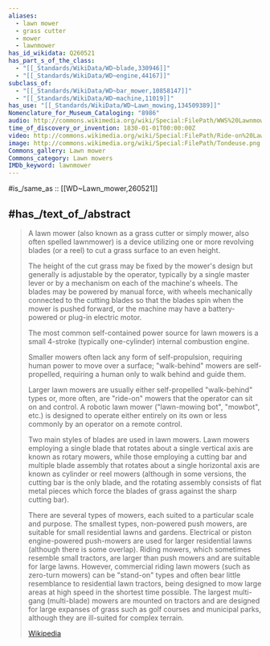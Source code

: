 ```yaml
---
aliases:
  - lawn mower
  - grass cutter
  - mower
  - lawnmower
has_id_wikidata: Q260521
has_part_s_of_the_class:
  - "[[_Standards/WikiData/WD~blade,330946]]"
  - "[[_Standards/WikiData/WD~engine,44167]]"
subclass_of:
  - "[[_Standards/WikiData/WD~bar_mower,10858147]]"
  - "[[_Standards/WikiData/WD~machine,11019]]"
has_use: "[[_Standards/WikiData/WD~Lawn_mowing,134509389]]"
Nomenclature_for_Museum_Cataloging: "8986"
audio: http://commons.wikimedia.org/wiki/Special:FilePath/WWS%20Lawnmower.ogg
time_of_discovery_or_invention: 1830-01-01T00:00:00Z
video: http://commons.wikimedia.org/wiki/Special:FilePath/Ride-on%20Lawn%20Mower.webm
image: http://commons.wikimedia.org/wiki/Special:FilePath/Tondeuse.png
Commons_gallery: Lawn mower
Commons_category: Lawn mowers
IMDb_keyword: lawnmower
---
```


#is_/same_as :: [[WD~Lawn_mower,260521]]  

## #has_/text_of_/abstract 

> A lawn mower (also known as a grass cutter or simply mower, 
> also often spelled lawnmower) is a device utilizing one or more revolving blades 
> (or a reel) to cut a grass surface to an even height. 
> 
> The height of the cut grass may be fixed by the mower's design 
> but generally is adjustable by the operator, typically by a single master lever 
> or by a mechanism on each of the machine's wheels. 
> The blades may be powered by manual force, 
> with wheels mechanically connected to the cutting blades 
> so that the blades spin when the mower is pushed forward, 
> or the machine may have a battery-powered or plug-in electric motor. 
> 
> The most common self-contained power source for lawn mowers 
> is a small 4-stroke (typically one-cylinder) internal combustion engine. 
> 
> Smaller mowers often lack any form of self-propulsion, 
> requiring human power to move over a surface; 
> "walk-behind" mowers are self-propelled, requiring a human 
> only to walk behind and guide them. 
> 
> Larger lawn mowers are usually either self-propelled "walk-behind" types 
> or, more often, are "ride-on" mowers that the operator can sit on and control. 
> A robotic lawn mower ("lawn-mowing bot", "mowbot", etc.) is designed to operate either entirely on its own or less commonly by an operator on a remote control.
>
> Two main styles of blades are used in lawn mowers. Lawn mowers employing a single blade that rotates about a single vertical axis are known as rotary mowers, while those employing a cutting bar and multiple blade assembly that rotates about a single horizontal axis are known as cylinder or reel mowers (although in some versions, the cutting bar is the only blade, and the rotating assembly consists of flat metal pieces which force the blades of grass against the sharp cutting bar).
>
> There are several types of mowers, each suited to a particular scale and purpose. The smallest types, non-powered push mowers, are suitable for small residential lawns and gardens. Electrical or piston engine-powered push-mowers are used for larger residential lawns (although there is some overlap). Riding mowers, which sometimes resemble small tractors, are larger than push mowers and are suitable for large lawns. However, commercial riding lawn mowers (such as zero-turn mowers) can be "stand-on" types and often bear little resemblance to residential lawn tractors, being designed to mow large areas at high speed in the shortest time possible. The largest multi-gang (multi-blade) mowers are mounted on tractors and are designed for large expanses of grass such as golf courses and municipal parks, although they are ill-suited for complex terrain.
>
> [Wikipedia](https://en.wikipedia.org/wiki/Lawn%20mower) 

